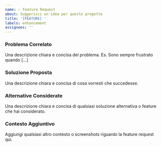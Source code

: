 ```yaml
---
name: 💡 Feature Request
about: Suggerisci un'idea per questo progetto
title: '[FEATURE] '
labels: enhancement
assignees: ''
---
```


### Problema Correlato
Una descrizione chiara e concisa del problema. Es. Sono sempre frustrato quando [...]

### Soluzione Proposta
Una descrizione chiara e concisa di cosa vorresti che succedesse.

### Alternative Considerate
Una descrizione chiara e concisa di qualsiasi soluzione alternativa o feature che hai considerato.

### Contesto Aggiuntivo
Aggiungi qualsiasi altro contesto o screenshots riguardo la feature request qui.